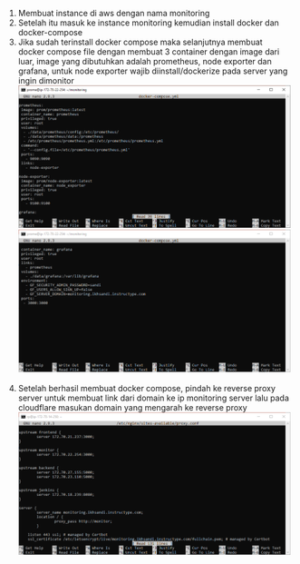 1. Membuat instance di aws dengan nama monitoring <br>
2. Setelah itu masuk ke instance monitoring kemudian install docker dan docker-compose<br>
3. Jika sudah terinstall docker compose maka selanjutnya membuat docker compose file dengan membuat 3 container dengan image dari luar, image yang dibutuhkan
adalah prometheus, node exporter dan grafana, untuk node exporter wajib diinstall/dockerize pada server yang ingin dimonitor<br>
![1.1.png](https://github.com/GGenom3/DumbWaysDevOps/blob/main/TaskM4/Images/1.1.PNG)<br>
![2.1.png](https://github.com/GGenom3/DumbWaysDevOps/blob/main/TaskM4/Images/2.1.PNG)<br><br>
4. Setelah berhasil membuat docker compose, pindah ke reverse proxy server untuk membuat link dari domain ke ip monitoring server lalu pada cloudflare masukan domain yang mengarah ke reverse proxy
![3.1.png](https://github.com/GGenom3/DumbWaysDevOps/blob/main/TaskM4/Images/3.1.PNG)